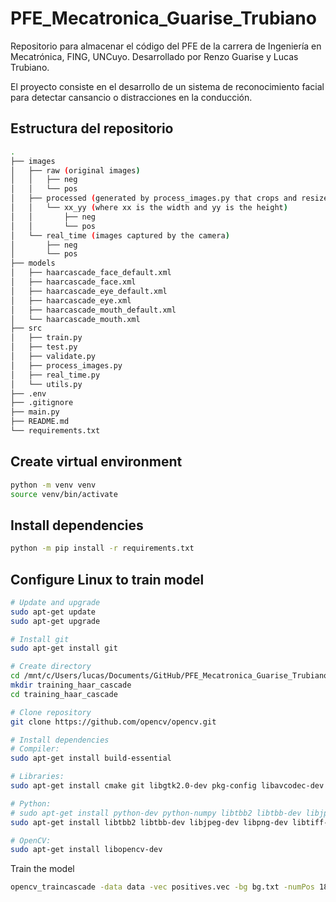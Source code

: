 # PFE_Mecatronica_Guarise_Trubiano
Repositorio para almacenar el código del PFE de la carrera de Ingeniería en Mecatrónica, FING, UNCuyo. Desarrollado por Renzo Guarise y Lucas Trubiano.

El proyecto consiste en el desarrollo de un sistema de reconocimiento facial para detectar cansancio o distracciones en la conducción.

## Estructura del repositorio

```bash
.
├── images
│   ├── raw (original images)
│   │   ├── neg
│   │   └── pos
│   ├── processed (generated by process_images.py that crops and resizes images)
│   │   └── xx_yy (where xx is the width and yy is the height)
│   │       ├── neg
│   │       └── pos
│   └── real_time (images captured by the camera)
│       ├── neg
│       └── pos
├── models
│   ├── haarcascade_face_default.xml
│   ├── haarcascade_face.xml
│   ├── haarcascade_eye_default.xml
│   ├── haarcascade_eye.xml
│   ├── haarcascade_mouth_default.xml
│   └── haarcascade_mouth.xml
├── src
│   ├── train.py
│   ├── test.py
│   ├── validate.py
│   ├── process_images.py
│   ├── real_time.py
│   └── utils.py
├── .env
├── .gitignore
├── main.py
├── README.md
└── requirements.txt
```

## Create virtual environment

```bash
python -m venv venv
source venv/bin/activate
```

## Install dependencies

```bash
python -m pip install -r requirements.txt
```

## Configure Linux to train model

```bash
# Update and upgrade
sudo apt-get update
sudo apt-get upgrade

# Install git
sudo apt-get install git

# Create directory
cd /mnt/c/Users/lucas/Documents/GitHub/PFE_Mecatronica_Guarise_Trubiano/
mkdir training_haar_cascade
cd training_haar_cascade

# Clone repository
git clone https://github.com/opencv/opencv.git

# Install dependencies
# Compiler:
sudo apt-get install build-essential

# Libraries:
sudo apt-get install cmake git libgtk2.0-dev pkg-config libavcodec-dev libavformat-dev libswscale-dev

# Python:
# sudo apt-get install python-dev python-numpy libtbb2 libtbb-dev libjpeg-dev libpng-dev libtiff-dev libjasper-dev libdc1394-22-dev
sudo apt-get install libtbb2 libtbb-dev libjpeg-dev libpng-dev libtiff-dev

# OpenCV:
sudo apt-get install libopencv-dev
```


Train the model

```bash
opencv_traincascade -data data -vec positives.vec -bg bg.txt -numPos 1800 -numNeg 900 -numStages 10 -w 20 -h 20
```
